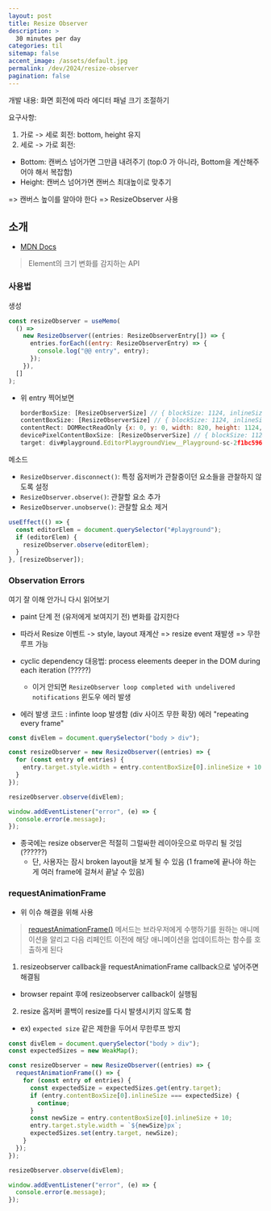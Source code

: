 ```yaml
---
layout: post
title: Resize Observer
description: >
  30 minutes per day
categories: til
sitemap: false
accent_image: /assets/default.jpg
permalink: /dev/2024/resize-observer
pagination: false
---
```


개발 내용: 화면 회전에 따라 에디터 패널 크기 조절하기

요구사항:

1. 가로 -> 세로 회전: bottom, height 유지
2. 세로 -> 가로 회전:

- Bottom: 캔버스 넘어가면 그만큼 내려주기 (top:0 가 아니라, Bottom을 계산해주어야 해서 복잡함)
- Height: 캔버스 넘어가면 캔버스 최대높이로 맞추기

=> 캔버스 높이를 알아야 한다 => ResizeObserver 사용

## 소개

- [MDN Docs](https://developer.mozilla.org/en-US/docs/Web/API/ResizeObserver)

> Element의 크기 변화를 감지하는 API

### 사용법

생성

```js
const resizeObserver = useMemo(
  () =>
    new ResizeObserver((entries: ResizeObserverEntry[]) => {
      entries.forEach((entry: ResizeObserverEntry) => {
        console.log("@@ entry", entry);
      });
    }),
  []
);
```

- 위 entry 찍어보면

  ```js
  borderBoxSize: [ResizeObserverSize] // { blockSize: 1124, inlineSize: 820 }
  contentBoxSize: [ResizeObserverSize] // { blockSize: 1124, inlineSize: 820 }
  contentRect: DOMRectReadOnly {x: 0, y: 0, width: 820, height: 1124, top: 0, bottom: 1124, left: 0, right: 820}
  devicePixelContentBoxSize: [ResizeObserverSize] // { blockSize: 1124, inlineSize: 820 }
  target: div#playground.EditorPlaygroundView__Playground-sc-2f1bc596-0.kwtSLG
  ```

메소드

- `ResizeObserver.disconnect()`: 특정 옵저버가 관찰중이던 요소들을 관찰하지 않도록 설정
- `ResizeObserver.observe()`: 관찰할 요소 추가
- `ResizeObserver.unobserve()`: 관찰할 요소 제거

```js
useEffect(() => {
  const editorElem = document.querySelector("#playground");
  if (editorElem) {
    resizeObserver.observe(editorElem);
  }
}, [resizeObserver]);
```

### Observation Errors

여기 잘 이해 안가니 다시 읽어보기

- paint 단계 전 (유저에게 보여지기 전) 변화를 감지한다
- 따라서 Resize 이벤트 -> style, layout 재계산 => resize event 재발생 => 무한루프 가능

- cyclic dependency 대응법: process eleements deeper in the DOM during each iteration (?????)

  - 이거 안되면 `ResizeObserver loop completed with undelivered notifications` 윈도우 에러 발생

- 에러 발생 코드 : infinte loop 발생함 (div 사이즈 무한 확장) 에러 "repeating every frame"

```js
const divElem = document.querySelector("body > div");

const resizeObserver = new ResizeObserver((entries) => {
  for (const entry of entries) {
    entry.target.style.width = entry.contentBoxSize[0].inlineSize + 10 + "px";
  }
});

resizeObserver.observe(divElem);

window.addEventListener("error", (e) => {
  console.error(e.message);
});
```

- 종국에는 resize observer은 적절히 그럴싸한 레이아웃으로 마무리 될 것임 (??????)
  - 단, 사용자는 잠시 broken layout을 보게 될 수 있음 (1 frame에 끝나야 하는게 여러 frame에 걸쳐서 끝날 수 있음)

### requestAnimationFrame

- 위 이슈 해결을 위해 사용

> [requestAnimationFrame()](https://developer.mozilla.org/en-US/docs/Web/API/Window/requestAnimationFrame) 메서드는 브라우저에게 수행하기를 원하는 애니메이션을 알리고 다음 리페인트 이전에 해당 애니메이션을 업데이트하는 함수를 호출하게 된다

1. resizeobserver callback을 requestAnimationFrame callback으로 넣어주면 해결됨

- browser repaint 후에 resizeobserver callback이 실행됨

2. resize 옵저버 콜백이 resize를 다시 발생시키지 않도록 함

- ex) `expected size` 같은 제한을 두어서 무한루프 방지

```js
const divElem = document.querySelector("body > div");
const expectedSizes = new WeakMap();

const resizeObserver = new ResizeObserver((entries) => {
  requestAnimationFrame(() => {
    for (const entry of entries) {
      const expectedSize = expectedSizes.get(entry.target);
      if (entry.contentBoxSize[0].inlineSize === expectedSize) {
        continue;
      }
      const newSize = entry.contentBoxSize[0].inlineSize + 10;
      entry.target.style.width = `${newSize}px`;
      expectedSizes.set(entry.target, newSize);
    }
  });
});

resizeObserver.observe(divElem);

window.addEventListener("error", (e) => {
  console.error(e.message);
});
```
